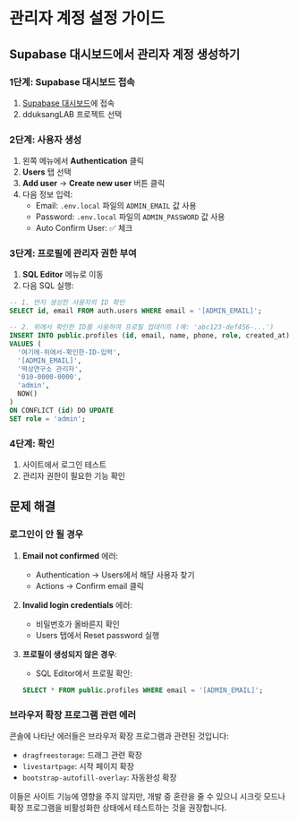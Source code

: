 # 관리자 계정 설정 가이드

## Supabase 대시보드에서 관리자 계정 생성하기

### 1단계: Supabase 대시보드 접속

1. [Supabase 대시보드](https://app.supabase.com)에 접속
2. dduksangLAB 프로젝트 선택

### 2단계: 사용자 생성

1. 왼쪽 메뉴에서 **Authentication** 클릭
2. **Users** 탭 선택
3. **Add user** → **Create new user** 버튼 클릭
4. 다음 정보 입력:
   - Email: `.env.local` 파일의 `ADMIN_EMAIL` 값 사용
   - Password: `.env.local` 파일의 `ADMIN_PASSWORD` 값 사용
   - Auto Confirm User: ✅ 체크

### 3단계: 프로필에 관리자 권한 부여

1. **SQL Editor** 메뉴로 이동
2. 다음 SQL 실행:

```sql
-- 1. 먼저 생성한 사용자의 ID 확인
SELECT id, email FROM auth.users WHERE email = '[ADMIN_EMAIL]';

-- 2. 위에서 확인한 ID를 사용하여 프로필 업데이트 (예: 'abc123-def456-...')
INSERT INTO public.profiles (id, email, name, phone, role, created_at)
VALUES (
  '여기에-위에서-확인한-ID-입력',
  '[ADMIN_EMAIL]',
  '떡상연구소 관리자',
  '010-0000-0000',
  'admin',
  NOW()
)
ON CONFLICT (id) DO UPDATE
SET role = 'admin';
```

### 4단계: 확인

1. 사이트에서 로그인 테스트
2. 관리자 권한이 필요한 기능 확인

## 문제 해결

### 로그인이 안 될 경우

1. **Email not confirmed** 에러:
   - Authentication → Users에서 해당 사용자 찾기
   - Actions → Confirm email 클릭

2. **Invalid login credentials** 에러:
   - 비밀번호가 올바른지 확인
   - Users 탭에서 Reset password 실행

3. **프로필이 생성되지 않은 경우**:
   - SQL Editor에서 프로필 확인:
   ```sql
   SELECT * FROM public.profiles WHERE email = '[ADMIN_EMAIL]';
   ```

### 브라우저 확장 프로그램 관련 에러

콘솔에 나타난 에러들은 브라우저 확장 프로그램과 관련된 것입니다:

- `dragfreestorage`: 드래그 관련 확장
- `livestartpage`: 시작 페이지 확장
- `bootstrap-autofill-overlay`: 자동완성 확장

이들은 사이트 기능에 영향을 주지 않지만, 개발 중 혼란을 줄 수 있으니 시크릿 모드나 확장 프로그램을 비활성화한 상태에서 테스트하는 것을 권장합니다.
